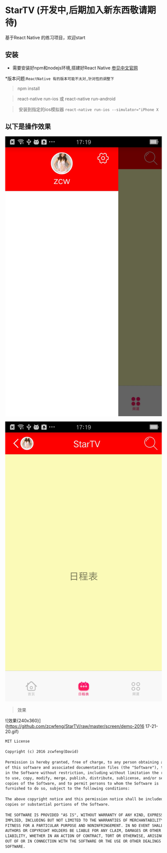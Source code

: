 # StarTV (开发中,后期加入新东西敬请期待)

基于React Native 的练习项目，欢迎start

## 安装

* 需要安装好npm和nodejs环境,搭建好React Native
[参见中文官网](https://reactnative.cn/docs/0.51/getting-started.html)

*版本问题:`ReactNative 有的版本可能不太对,针对性的调整下`
> npm install

> react-native run-ios 或 react-native run-android

>  安装到指定的ios模拟器 `react-native run-ios --simulator="iPhone X`

## 以下是操作效果


![操作效果{240x360}](https://raw.githubusercontent.com/zcwfeng/StarTV/master/screen/demo1.jpg)


![操作效果{240x360}](https://github.com/zcwfeng/StarTV/raw/master/screen/demo2.jpg)

> 效果

![效果{240x360}](https://github.com/zcwfeng/StarTV/raw/master/screen/demo-2016 17-21-20.gif)


``` xml
MIT License

Copyright (c) 2016 zcwfeng(David)

Permission is hereby granted, free of charge, to any person obtaining a copy
of this software and associated documentation files (the "Software"), to deal
in the Software without restriction, including without limitation the rights
to use, copy, modify, merge, publish, distribute, sublicense, and/or sell
copies of the Software, and to permit persons to whom the Software is
furnished to do so, subject to the following conditions:

The above copyright notice and this permission notice shall be included in all
copies or substantial portions of the Software.

THE SOFTWARE IS PROVIDED "AS IS", WITHOUT WARRANTY OF ANY KIND, EXPRESS OR
IMPLIED, INCLUDING BUT NOT LIMITED TO THE WARRANTIES OF MERCHANTABILITY,
FITNESS FOR A PARTICULAR PURPOSE AND NONINFRINGEMENT. IN NO EVENT SHALL THE
AUTHORS OR COPYRIGHT HOLDERS BE LIABLE FOR ANY CLAIM, DAMAGES OR OTHER
LIABILITY, WHETHER IN AN ACTION OF CONTRACT, TORT OR OTHERWISE, ARISING FROM,
OUT OF OR IN CONNECTION WITH THE SOFTWARE OR THE USE OR OTHER DEALINGS IN THE
SOFTWARE.
```
